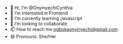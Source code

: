 - 👋 Hi, I’m @OnyinyechiCynthia
- 👀 I’m interested in Frontend
- 🌱 I’m currently learning Javascript
- 💞️ I’m looking to collaborate
- 📫 How to reach me ogbukaonyinyechi@gmail.com
- 😄 Pronouns: She/Her

<!---
OnyinyechiCynthia/OnyinyechiCynthia is a ✨ special ✨ repository because its `README.md` (this file) appears on your GitHub profile.
You can click the Preview link to take a look at your changes.
--->
